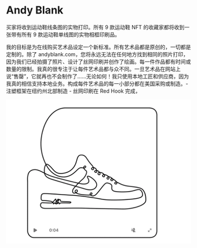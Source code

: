 # Andy Blank

买家将收到运动鞋线条图的实物打印。所有 9 款运动鞋 NFT 的收藏家都将收到一张带有所有 9 款运动鞋单线图的实物相框印刷品。

我的目标是为在线购买艺术品设定一个新标准。所有艺术品都是原创的，一切都是定制的。除了 andyblank.com，您将永远无法在任何地方找到相同的照片打印，因为我们已经拍摄了照片、设计了丝网印刷并创作了绘画。每一件作品都有时间或数量的限制。我真的很专注于让每件艺术品都与众不同。一旦艺术品在网站上说“售罄”，它就再也不会制作了……无论如何！我只使用本地工匠和供应商，因为我真的相信支持本地业务。构成每件艺术品的每一小部分都在美国采购或制造。- 注塑框架在纽约州北部制造 - 丝网印刷在 Red Hook 完成，

![WX20220822-151315@2x](WX20220822-151315@2x.png)
